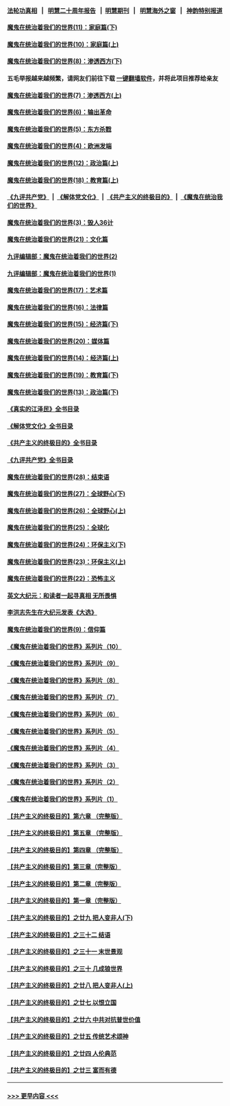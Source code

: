 #### [法轮功真相](https://github.com/gfw-breaker/truth/blob/master/README.md?t=0) &nbsp;&nbsp;|&nbsp;&nbsp; [明慧二十周年报告](https://github.com/gfw-breaker/mh-reports/blob/master/README.md?t=0) &nbsp;&nbsp;|&nbsp;&nbsp;[明慧期刊](https://github.com/gfw-breaker/mh-qikan) &nbsp;&nbsp;|&nbsp;&nbsp; [明慧海外之窗](https://github.com/gfw-breaker/mh-news/blob/master/README.md?t=0) &nbsp;&nbsp;|&nbsp;&nbsp; [神韵特别报道](https://github.com/gfw-breaker/mh-news/blob/master/shenyun.md?t=0)
#### [魔鬼在统治着我们的世界(11)：家庭篇(下)](../pages/nsc422/n10440961.md?t=11291701) 
#### [魔鬼在统治着我们的世界(10)：家庭篇(上)](../pages/nsc422/n10435448.md?t=11291701) 
#### [魔鬼在统治着我们的世界(8)：渗透西方(下)](../pages/nsc422/n10429603.md?t=11291701) 
#### 五毛举报越来越频繁，请网友们前往下载 [一键翻墙软件](https://github.com/gfw-breaker/ssr-accounts)，并将此项目推荐给亲友
#### [魔鬼在统治着我们的世界(7)：渗透西方(上)](../pages/nsc422/n10426013.md?t=11291701) 
#### [魔鬼在统治着我们的世界(6)：输出革命](../pages/nsc422/n10421536.md?t=11291701) 
#### [魔鬼在统治着我们的世界(5)：东方杀戮](../pages/nsc422/n10417707.md?t=11291701) 
#### [魔鬼在统治着我们的世界(4)：欧洲发端](../pages/nsc422/n10414890.md?t=11291701) 
#### [魔鬼在统治着我们的世界(12)：政治篇(上)](../pages/nsc422/n10444576.md?t=11291701) 
#### [魔鬼在统治着我们的世界(18)：教育篇(上)](../pages/nsc422/n10526970.md?t=11291701) 
#### [《九评共产党》](https://github.com/begood0513/9ping.md/blob/master/README.md) &nbsp;|&nbsp; [《解体党文化》](../../../../jtdwh.md/blob/master/README.md)  &nbsp;|&nbsp; [《共产主义的终极目的》](../../../../gczydzjmd.md/blob/master/README.md) &nbsp;|&nbsp; [《魔鬼在统治我们的世界》](../../../../mgztzwmdsj.md/blob/master/README.md) 
#### [魔鬼在统治着我们的世界(3)：毁人36计](../pages/nsc422/n10411583.md?t=11291701) 
#### [魔鬼在统治着我们的世界(21)：文化篇](../pages/nsc422/n10597706.md?t=11291701) 
#### [九评编辑部：魔鬼在统治着我们的世界(2)](../pages/nsc422/n10410036.md?t=11291701) 
#### [九评编辑部：魔鬼在统治着我们的世界(1)](../pages/nsc422/n10406825.md?t=11291701) 
#### [魔鬼在统治着我们的世界(17)：艺术篇](../pages/nsc422/n10499093.md?t=11291701) 
#### [魔鬼在统治着我们的世界(16)：法律篇](../pages/nsc422/n10485969.md?t=11291701) 
#### [魔鬼在统治着我们的世界(15)：经济篇(下)](../pages/nsc422/n10469975.md?t=11291701) 
#### [魔鬼在统治着我们的世界(20)：媒体篇](../pages/nsc422/n10586579.md?t=11291701) 
#### [魔鬼在统治着我们的世界(14)：经济篇(上)](../pages/nsc422/n10457370.md?t=11291701) 
#### [魔鬼在统治着我们的世界(19)：教育篇(下)](../pages/nsc422/n10564808.md?t=11291701) 
#### [魔鬼在统治着我们的世界(13)：政治篇(下)](../pages/nsc422/n10448270.md?t=11291701) 
#### [《真实的江泽民》全书目录](../pages/nsc422/n13721399.md?t=11291701) 
#### [《解体党文化》全书目录](../pages/nsc422/n13721157.md?t=11291701) 
#### [《共产主义的终极目的》全书目录](../pages/nsc422/n13721048.md?t=11291701) 
#### [《九评共产党》全书目录](../pages/nsc422/n13708085.md?t=11291701) 
#### [魔鬼在统治着我们的世界(28)：结束语](../pages/nsc422/n10936246.md?t=11291701) 
#### [魔鬼在统治着我们的世界(27)：全球野心(下)](../pages/nsc422/n10928319.md?t=11291701) 
#### [魔鬼在统治着我们的世界(26)：全球野心(上)](../pages/nsc422/n10900318.md?t=11291701) 
#### [魔鬼在统治着我们的世界(25)：全球化](../pages/nsc422/n10788205.md?t=11291701) 
#### [魔鬼在统治着我们的世界(24)：环保主义(下)](../pages/nsc422/n10695307.md?t=11291701) 
#### [魔鬼在统治着我们的世界(23)：环保主义(上)](../pages/nsc422/n10688613.md?t=11291701) 
#### [魔鬼在统治着我们的世界(22)：恐怖主义](../pages/nsc422/n10614727.md?t=11291701) 
#### [英文大纪元：和读者一起寻真相 无所畏惧](../pages/nsc422/n12542027.md?t=11291701) 
#### [李洪志先生在大纪元发表《大选》](../pages/nsc422/n12534746.md?t=11291701) 
#### [魔鬼在统治着我们的世界(9)：信仰篇](../pages/nsc422/n10432159.md?t=11291701) 
#### [《魔鬼在统治着我们的世界》系列片（10）](../pages/nsc422/n12292670.md?t=11291701) 
#### [《魔鬼在统治着我们的世界》系列片（9）](../pages/nsc422/n12290859.md?t=11291701) 
#### [《魔鬼在统治着我们的世界》系列片（8）](../pages/nsc422/n12287445.md?t=11291701) 
#### [《魔鬼在统治着我们的世界》系列片（7）](../pages/nsc422/n12283425.md?t=11291701) 
#### [《魔鬼在统治着我们的世界》系列片（6）](../pages/nsc422/n12282314.md?t=11291701) 
#### [《魔鬼在统治着我们的世界》系列片（5）](../pages/nsc422/n12281419.md?t=11291701) 
#### [《魔鬼在统治着我们的世界》系列片（4）](../pages/nsc422/n12274024.md?t=11291701) 
#### [《魔鬼在统治着我们的世界》系列片（3）](../pages/nsc422/n12271322.md?t=11291701) 
#### [《魔鬼在统治着我们的世界》系列片（2）](../pages/nsc422/n12269049.md?t=11291701) 
#### [《魔鬼在统治着我们的世界》系列片（1）](../pages/nsc422/n12267575.md?t=11291701) 
#### [【共产主义的终极目的】第六章 （完整版）](../pages/nsc422/n11428913.md?t=11291701) 
#### [【共产主义的终极目的】第五章 （完整版）](../pages/nsc422/n11428912.md?t=11291701) 
#### [【共产主义的终极目的】第四章 （完整版）](../pages/nsc422/n11428907.md?t=11291701) 
#### [【共产主义的终极目的】第三章（完整版）](../pages/nsc422/n11428848.md?t=11291701) 
#### [【共产主义的终极目的】第二章（完整版）](../pages/nsc422/n11428831.md?t=11291701) 
#### [【共产主义的终极目的】第一章（完整版）](../pages/nsc422/n11417651.md?t=11291701) 
#### [【共产主义的终极目的】之廿九 把人变非人(下)](../pages/nsc422/n11344140.md?t=11291701) 
#### [【共产主义的终极目的】之三十二 结语](../pages/nsc422/n11360535.md?t=11291701) 
#### [【共产主义的终极目的】之三十一 末世景观](../pages/nsc422/n11351129.md?t=11291701) 
#### [【共产主义的终极目的】之三十 几成狼世界](../pages/nsc422/n11348280.md?t=11291701) 
#### [【共产主义的终极目的】之廿八 把人变非人(上)](../pages/nsc422/n11340492.md?t=11291701) 
#### [【共产主义的终极目的】之廿七 以恨立国](../pages/nsc422/n11336944.md?t=11291701) 
#### [【共产主义的终极目的】之廿六 中共对抗普世价值](../pages/nsc422/n11324785.md?t=11291701) 
#### [【共产主义的终极目的】之廿五 传统艺术颂神](../pages/nsc422/n11296396.md?t=11291701) 
#### [【共产主义的终极目的】之廿四 人伦典范](../pages/nsc422/n11296397.md?t=11291701) 
#### [【共产主义的终极目的】之廿三 富而有德](../pages/nsc422/n11283598.md?t=11291701) 

----
#### [ >>> 更早内容 <<< ](../indexes/nsc422-earlier.md)
